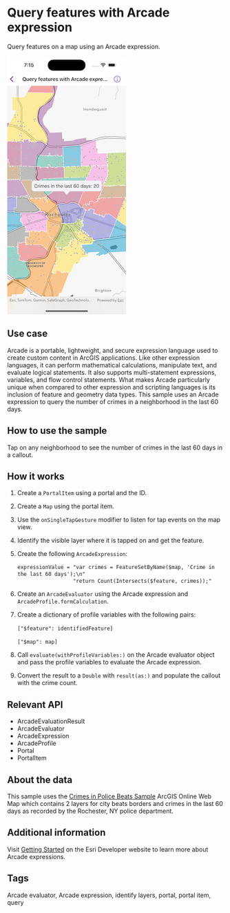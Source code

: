 # Query features with Arcade expression

Query features on a map using an Arcade expression.

![QueryFeaturesWithArcadeExpression](query-features-with-arcade-expression.png)

## Use case

Arcade is a portable, lightweight, and secure expression language used to create custom content in ArcGIS applications. Like other expression languages, it can perform mathematical calculations, manipulate text, and evaluate logical statements. It also supports multi-statement expressions, variables, and flow control statements. What makes Arcade particularly unique when compared to other expression and scripting languages is its inclusion of feature and geometry data types. This sample uses an Arcade expression to query the number of crimes in a neighborhood in the last 60 days.

## How to use the sample

Tap on any neighborhood to see the number of crimes in the last 60 days in a callout.

## How it works

1. Create a `PortalItem` using a portal and the ID.
2. Create a `Map` using the portal item.
3. Use the `onSingleTapGesture` modifier to listen for tap events on the map view.
4. Identify the visible layer where it is tapped on and get the feature.
5. Create the following `ArcadeExpression`:

    ```
    expressionValue = "var crimes = FeatureSetByName($map, 'Crime in the last 60 days');\n"
                      "return Count(Intersects($feature, crimes));"
    ```

6. Create an `ArcadeEvaluator` using the Arcade expression and `ArcadeProfile.formCalculation`.
7. Create a dictionary of profile variables with the following pairs:

    `["$feature": identifiedFeature]`

    `["$map": map]`

8. Call `evaluate(withProfileVariables:)` on the Arcade evaluator object and pass the profile variables to evaluate the Arcade expression.
9. Convert the result to a `Double` with `result(as:)` and populate the callout with the crime count.

## Relevant API

* ArcadeEvaluationResult
* ArcadeEvaluator
* ArcadeExpression
* ArcadeProfile
* Portal
* PortalItem

## About the data

This sample uses the [Crimes in Police Beats Sample](https://www.arcgis.com/home/item.html?id=539d93de54c7422f88f69bfac2aebf7d) ArcGIS Online Web Map which contains 2 layers for city beats borders and crimes in the last 60 days as recorded by the Rochester, NY police department.

## Additional information

Visit [Getting Started](https://developers.arcgis.com/arcade/) on the Esri Developer website to learn more about Arcade expressions.

## Tags

Arcade evaluator, Arcade expression, identify layers, portal, portal item, query

